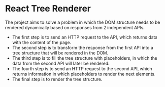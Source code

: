 # React Tree Renderer

The project aims to solve a problem in which the DOM structure needs to be rendered dynamically based on responses from 2 independent APIs.

- The first step is to send an HTTP request to the API, which returns data with the content of the page.
- The second step is to transform the response from the first API into a tree structure that will be rendered in the DOM.
- The third step is to fill the tree structure with placeholders, in which the data from the second API will later be rendered.
- The fourth step is to send an HTTP request to the second API, which returns information in which placeholders to render the next elements.
- The final step is to render the tree structure.
